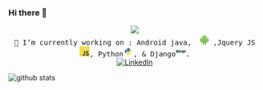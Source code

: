 ### Hi there 👋


<p align="center">
  <img src="https://avatars2.githubusercontent.com/u/11718482?s=460&u=e014bbc84b7756ae2da0c73a23a30411be181491&v=4" width="400px">
  <br>
  <samp>
   🔭 I’m currently working on : Android java, <code> <img height="20" src="https://raw.githubusercontent.com/github/explore/80688e429a7d4ef2fca1e82350fe8e3517d3494d/topics/android/android.png"> </code>,Jquery JS<code> <img height="20" src="https://raw.githubusercontent.com/github/explore/80688e429a7d4ef2fca1e82350fe8e3517d3494d/topics/javascript/javascript.png"></code>, Python<code><img height="20" src="https://raw.githubusercontent.com/github/explore/80688e429a7d4ef2fca1e82350fe8e3517d3494d/topics/python/python.png"></code>, & Django<code><img height="20" src="https://raw.githubusercontent.com/github/explore/80688e429a7d4ef2fca1e82350fe8e3517d3494d/topics/django/django.png"></code>. <br>
  </samp>
  <a href="https://www.linkedin.com/in/odilio-aziz-29693263/" target="_blank"><img src="https://img.shields.io/badge/LinkedIn-%230077B5.svg?&style=flat-square&logo=linkedin&logoColor=white" alt="LinkedIn"></a>
<br>
  
  ![github stats](https://github-readme-stats.vercel.app/api?username=odiliohafidh&show_icons=true)
</p>

<!--
**odiliohafidh/odiliohafidh** is a ✨ _special_ ✨ repository because its `README.md` (this file) appears on your GitHub profile.

Here are some ideas to get you started:

- 🔭 I’m currently working on ...
- 🌱 I’m currently learning ...
- 👯 I’m looking to collaborate on ...
- 🤔 I’m looking for help with ...
- 💬 Ask me about ...
- 📫 How to reach me: ...
- 😄 Pronouns: ...
- ⚡ Fun fact: ...
-->
